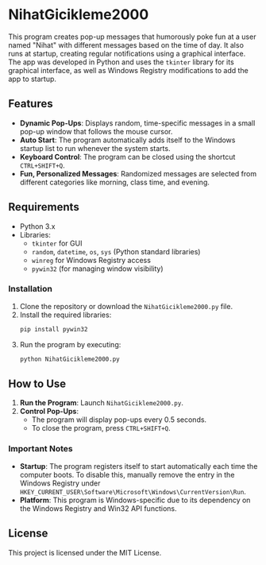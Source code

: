 # NihatGicikleme2000

This program creates pop-up messages that humorously poke fun at a user named "Nihat" with different messages based on the time of day. It also runs at startup, creating regular notifications using a graphical interface. The app was developed in Python and uses the `tkinter` library for its graphical interface, as well as Windows Registry modifications to add the app to startup.

## Features

- **Dynamic Pop-Ups**: Displays random, time-specific messages in a small pop-up window that follows the mouse cursor.
- **Auto Start**: The program automatically adds itself to the Windows startup list to run whenever the system starts.
- **Keyboard Control**: The program can be closed using the shortcut `CTRL+SHIFT+Q`.
- **Fun, Personalized Messages**: Randomized messages are selected from different categories like morning, class time, and evening.

## Requirements

- Python 3.x
- Libraries:
  - `tkinter` for GUI
  - `random`, `datetime`, `os`, `sys` (Python standard libraries)
  - `winreg` for Windows Registry access
  - `pywin32` (for managing window visibility)

### Installation

1. Clone the repository or download the `NihatGicikleme2000.py` file.
2. Install the required libraries:
    ```bash
    pip install pywin32
    ```
3. Run the program by executing:
    ```bash
    python NihatGicikleme2000.py
    ```

## How to Use

1. **Run the Program**: Launch `NihatGicikleme2000.py`.
2. **Control Pop-Ups**:
   - The program will display pop-ups every 0.5 seconds.
   - To close the program, press `CTRL+SHIFT+Q`.

### Important Notes

- **Startup**: The program registers itself to start automatically each time the computer boots. To disable this, manually remove the entry in the Windows Registry under `HKEY_CURRENT_USER\Software\Microsoft\Windows\CurrentVersion\Run`.
- **Platform**: This program is Windows-specific due to its dependency on the Windows Registry and Win32 API functions.

## License

This project is licensed under the MIT License.

